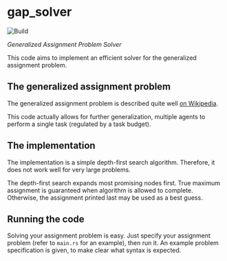 # gap_solver

![Build](https://github.com/stinodego/gap_solver/actions/workflows/rust.yml/badge.svg)

_Generalized Assignment Problem Solver_

This code aims to implement an efficient solver for the generalized assignment problem.

## The generalized assignment problem

The generalized assignment problem is described quite well [on Wikipedia](https://en.wikipedia.org/wiki/Generalized_assignment_problem).

This code actually allows for further generalization, multiple agents to perform a single task (regulated by a task budget).

## The implementation

The implementation is a simple depth-first search algorithm. Therefore, it does not work well for very large problems.

The depth-first search expands most promising nodes first. True maximum assignment is guaranteed when algorithm is allowed to complete. Otherwise, the assignment printed last may be used as a best guess.

## Running the code

Solving your assignment problem is easy. Just specify your assignment problem (refer to `main.rs` for an example), then run it. An example problem specification is given, to make clear what syntax is expected.
